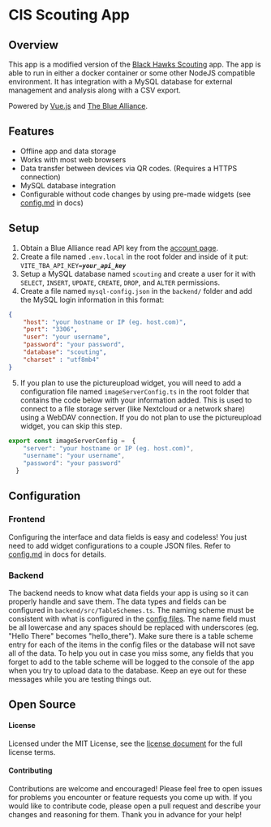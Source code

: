 # CIS Scouting App


## Overview

This app is a modified version of the [Black Hawks Scouting](https://github.com/FRC2834/blackhawks-scouting) app. The app is able to run in either a docker container or some other NodeJS compatible environment. It has integration with a MySQL database for external management and analysis along with a CSV export.

Powered by [Vue.js](https://vuejs.org) and [The Blue Alliance](https://thebluealliance.com).


## Features
 - Offline app and data storage
 - Works with most web browsers
 - Data transfer between devices via QR codes. (Requires a HTTPS connection)
 - MySQL database integration
 - Configurable without code changes by using pre-made widgets (see [config.md](docs/config.md) in docs)


## Setup
1. Obtain a Blue Alliance read API key from the [account page](https://www.thebluealliance.com/account).
2. Create a file named `.env.local` in the root folder and inside of it put: `VITE_TBA_API_KEY=`***```your_api_key```***
3. Setup a MySQL database named `scouting` and create a user for it with `SELECT`, `INSERT`, `UPDATE`, `CREATE`, `DROP`, and `ALTER` permissions.
4. Create a file named `mysql-config.json` in the `backend/` folder and add the MySQL login information in this format:
```json
{
    "host": "your hostname or IP (eg. host.com)",
    "port": "3306",
    "user": "your username",
    "password": "your password",
    "database": "scouting",
    "charset" : "utf8mb4"
}
```
5. If you plan to use the pictureupload widget, you will need to add a configuration file named `imageServerConfig.ts` in the root folder that contains the code below with your information added. This is used to connect to a file storage server (like Nextcloud or a network share) using a WebDAV connection. If you do not plan to use the pictureupload widget, you can skip this step.
```ts
export const imageServerConfig =  {
    "server": "your hostname or IP (eg. host.com)",
    "username": "your username",
    "password": "your password"
  }
```


## Configuration 

### Frontend
Configuring the interface and data fields is easy and codeless! You just need to add widget configurations to a couple JSON files. Refer to [config.md](docs/config.md) in docs for details.

### Backend
The backend needs to know what data fields your app is using so it can properly handle and save them. The data types and fields can be configured in `backend/src/TableSchemes.ts`. The naming scheme must be consistent with what is configured in the [config files](docs/config.md). The name field must be all lowercase and any spaces should be replaced with underscores (eg. "Hello There" becomes "hello_there"). Make sure there is a table scheme entry for each of the items in the config files or the database will not save all of the data. To help you out in case you miss some, any fields that you forget to add to the table scheme will be logged to the console of the app when you try to upload data to the database. Keep an eye out for these messages while you are testing things out.


## Open Source

#### License
Licensed under the MIT License, see the [license document](/LICENSE.txt) for the full license terms.

#### Contributing
Contributions are welcome and encouraged! Please feel free to open issues for problems you encounter or feature requests you come up with. If you would like to contribute code, please open a pull request and describe your changes and reasoning for them. Thank you in advance for your help!
